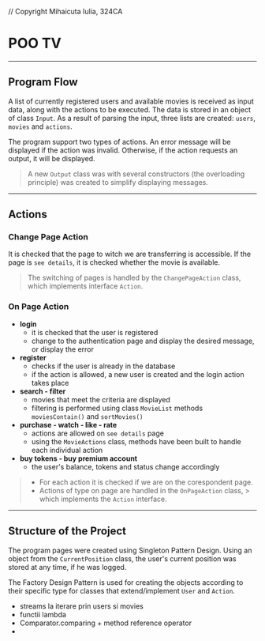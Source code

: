 // Copyright Mihaicuta Iulia, 324CA

# POO TV
---
## Program Flow

A list of currently registered users and available movies is received as
input data, along with the actions to be executed. The data is stored in
an object of class `Input`. As a result of parsing the input, three lists
are created: `users`, `movies` and `actions`.

The program support two types of actions. An error message will be displayed
if the action was invalid. Otherwise, if the action requests an output, it
will be displayed.

> A new `Output` class was with several constructors (the overloading principle)
> was created to simplify displaying messages.
---
## Actions

### Change Page Action

It is checked that the page to witch we are transferring is accessible. If
the page is `see details`, it is checked whether the movie is available.

> The switching of pages is handled by the `ChangePageAction` class,
> which implements interface `Action`.

### On Page Action
- **login**
    - it is checked that the user is registered
    - change to the authentication page and display the desired message,
      or display the error
- **register**
    - checks if the user is already in the database
    - if the action is allowed, a new user is created and the login action
      takes place
- **search - filter**
    - movies that meet the criteria are displayed
    - filtering is performed using class `MovieList` methods `moviesContain()`
      and `sortMovies()`
- **purchase - watch - like - rate**
    - actions are allowed on `see details` page
    - using the `MovieActions` class, methods have been built to handle each
      individual action
- **buy tokens - buy premium account**
    - the user's balance, tokens and status change accordingly

> - For each action it is checked if we are on the corespondent page.
> - Actions of type on page are handled in the `OnPageAction` class,
    > which implements the `Action` interface.

---
## Structure of the Project

The program pages were created using Singleton Pattern Design. Using
an object from the `CurrentPosition` class, the user's current
position was stored at any time, if he was logged.

The Factory Design Pattern is used for creating the objects according to
their specific type for classes that extend/implement `User` and `Action`.


- streams la iterare prin users si movies
- functii lambda
- Comparator.comparing + method reference operator
- 